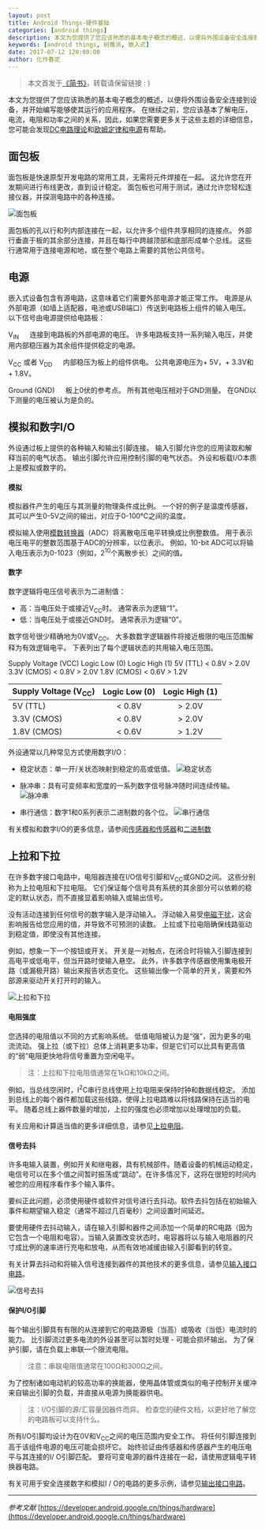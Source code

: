 ```yaml
---
layout: post
title: Android Things-硬件基础
categories: [android things]
description: 本文为您提供了您应该熟悉的基本电子概念的概述，以便将外围设备安全连接到设备，并开始编写能够使其运行的应用程序。
keywords: [android things, 树莓派, 嵌入式]
date: 2017-07-12 120:00:00
author: 化作春泥
---
```


> 本文首发于[《简书》](http://www.jianshu.com/p/f0df498e91a1)，转载请保留链接 : )

本文为您提供了您应该熟悉的基本电子概念的概述，以便将外围设备安全连接到设备，并开始编写能够使其运行的应用程序。
在继续之前，您应该基本了解电压，电流，电阻和功率之间的关系，因此，如果您需要更多关于这些主题的详细信息，您可能会发现[DC电路理论](http://www.electronics-tutorials.ws/dccircuits/dcp_1.html)和[欧姆定律和电源](http://www.electronics-tutorials.ws/dccircuits/dcp_2.html)有帮助。

## 面包板

面包板是快速原型开发电路的常用工具，无需将元件焊接在一起。 这允许您在开发期间进行布线更改，直到设计稳定。 面包板也可用于测试，通过允许您轻松连接仪器，并探测电路中的各种连接。

![面包板](http://upload-images.jianshu.io/upload_images/3806049-4c5b40afff060580.png?imageMogr2/auto-orient/strip%7CimageView2/2/w/1240)

面包板的孔以行和列内部连接在一起，以允许多个组件共享相同的连接点。 外部行垂直于板的其余部分连接，并且在每行中跨越顶部和底部形成单个总线。 这些行通常用于连接电源和地，或在整个电路上需要的其他公共信号。

## 电源

嵌入式设备包含有源电路，这意味着它们需要外部电源才能正常工作。 电源是从外部电源（如墙上适配器，电池或USB端口）传送到电路板上组件的输入电压。 以下信号由电源提供给电路板：

V<sub>IN</sub>
  连接到电路板的外部电源的电压。 许多电路板支持一系列输入电压，并使用内部稳压器为其余组件提供稳定的电源。

V<sub>CC</sub> 或者 V<sub>DD</sub>
  内部稳压为板上的组件供电。 公共电源电压为+ 5V，+ 3.3V和+ 1.8V。

Ground (GND)
  板上0伏的参考点。 所有其他电压相对于GND测量。 在GND以下测量的电压被认为是负的。

## 模拟和数字I/O

外设通过板上提供的各种输入和输出引脚连接。 输入引脚允许您的应用读取和解释当前的电气状态。 输出引脚允许应用控制引脚的电气状态。 外设和板载I/O本质上是模拟或数字的。

#### 模拟

模拟器件产生的电压与其测量的物理条件成比例。 一个好的例子是温度传感器，其可以产生0-5V之间的输出，对应于0-100℃之间的温度。

模拟输入使用[模数转换器](https://en.wikipedia.org/wiki/Analog-to-digital_converter)（ADC）将离散电压电平转换成比例整数值。 用于表示电压电平的整数范围基于ADC的分辨率，以位表示。 例如，10-bit ADC可以将输入电压表示为0-1023（例如，2<sup>10</sup>个离散步长）之间的值。

#### 数字

数字逻辑将电压信号表示为二进制值：

* 高：当电压处于或接近V<sub>CC</sub>时。 通常表示为逻辑“1”。
* 低：当电压处于或接近GND时。 通常表示为逻辑“0”。

数字信号很少精确地为0V或V<sub>CC</sub>。 大多数数字逻辑器件将接近极限的电压范围解释为有效逻辑电平。 下表列出了每个逻辑状态的共用输入电压范围。

Supply Voltage (VCC)	Logic Low (0)	Logic High (1)
5V (TTL)	< 0.8V	> 2.0V
3.3V (CMOS)	< 0.8V	> 2.0V
1.8V (CMOS)	< 0.6V	> 1.2V

| Supply Voltage (V<sub>CC</sub>)    | Logic Low (0)     | Logic High (1)  |
| -------------------------------------------- |:-------------------:|:-----------------:|
| 5V (TTL)                                                     | < 0.8V                  |  > 2.0V              |
| 3.3V (CMOS)                                             | < 0.8V                  |   > 2.0V             |
| 1.8V (CMOS)                                             |< 0.6V                    |    > 1.2V            |

外设通常以几种常见方式使用数字I/O：

* 稳定状态：单一开/关状态映射到稳定的高或低值。
![稳定状态](http://upload-images.jianshu.io/upload_images/3806049-7d7759fddbfeec3e.png?imageMogr2/auto-orient/strip%7CimageView2/2/w/1240)

* 脉冲串：具有可变频率和宽度的一系列数字信号脉冲随时间连续传输。
![脉冲串](http://upload-images.jianshu.io/upload_images/3806049-a5fd7c93dfd5db4e.png?imageMogr2/auto-orient/strip%7CimageView2/2/w/1240)

* 串行通信：数字1和0系列表示二进制数的各个位。
![串行通信](http://upload-images.jianshu.io/upload_images/3806049-cedf1327ebc2638b.png?imageMogr2/auto-orient/strip%7CimageView2/2/w/1240)

有关模拟和数字I/O的更多信息，请参阅[传感器和传感器](http://www.electronics-tutorials.ws/io/io_1.html)和[二进制数](http://www.electronics-tutorials.ws/binary/bin_1.html)

## 上拉和下拉

在许多数字接口电路中，电阻器连接在I/O信号引脚和V<sub>CC</sub>或GND之间。 这些分别称为上拉电阻和下拉电阻。 它们保证每个信号具有系统的其余部分可以依赖的稳定的默认状态，而不直接显着影响输入或输出信号。

没有活动连接到任何信号的数字输入是浮动输入。 浮动输入易受[电磁干扰](https://en.wikipedia.org/wiki/Electromagnetic_interference)，这会影响报告给您应用的值，并导致不可预测的读数。 上拉或下拉电阻确保线路驱动到稳定值，即使没有其他连接。

例如，想象一下一个按钮或开关。 开关是一对触点，在闭合时将输入引脚连接到高电平或低电平，但当开路时使输入悬空。 此外，许多数字传感器使用集电极开路（或漏极开路）输出来报告状态变化。 这些输出像一个简单的开关，需要和外部源来驱动开关打开时的输入。

![上拉和下拉](http://upload-images.jianshu.io/upload_images/3806049-8b4bc572efd00439.png?imageMogr2/auto-orient/strip%7CimageView2/2/w/1240)

#### 电阻强度

您选择的电阻值以不同的方式影响系统。 低值电阻被认为是“强”，因为更多的电流流动。 强上拉（或下拉）总体上消耗更多功率，但是它们可以比具有更高值的“弱”电阻更快地将信号重置为空闲电平。
> 注：上拉和下拉电阻值通常在1kΩ和10kΩ之间。

例如，当总线空闲时，I<sup>2</sup>C串行总线使用上拉电阻来保持时钟和数据线稳定。 添加到总线上的每个器件都加载这些线路，使得上拉电路难以将线路保持在适当的电平。 随着总线上器件数量的增加，上拉的强度也必须增加以处理增加的负载。

有关应用和计算适当值的更多详细信息，请参见[上拉电阻](http://www.electronics-tutorials.ws/logic/pull-up-resistor.html)。

#### 信号去抖

许多电输入装置，例如开关和继电器，具有机械部件。随着设备的机械运动稳定，电信号可以在多个值之间暂时振荡或“跳动”。在许多情况下，这将在很短的时间内被您的应用程序看作多个输入事件。

要纠正此问题，必须使用硬件或软件对信号进行去抖动。软件去抖包括在初始输入事件和期望输入稳定（通常不超过几百毫秒）之间设置时间延迟。

要使用硬件去抖动输入，请在输入引脚和器件之间添加一个简单的RC电路（因为它包含一个电阻和电容）。当输入装置改变状态时，电容器将以与输入电阻器的尺寸成比例的速率进行充电和放电，从而有效地减缓由输入引脚看到的转变。

有关计算去抖动和将输入信号连接到器件的其他技术的更多信息，请参见[输入接口电路](http://www.electronics-tutorials.ws/io/input-interfacing-circuits.html)。

![信号去抖](http://upload-images.jianshu.io/upload_images/3806049-e5dfed44d066c01c.png?imageMogr2/auto-orient/strip%7CimageView2/2/w/1240)

#### 保护I/O引脚

每个输出引脚具有有限的从连接到它的电路源极（当高）或吸收（当低）电流时的能力。 比引脚流过更多电流的外设甚至可以暂时处理 - 可能会损坏输出。 为了保护引脚，请在负载上串联一个限流电阻。
> 注意：串联电阻值通常在100Ω和300Ω之间。

为了控制诸如电动机的较高功率的换能器，使用晶体管或类似的电子控制开关缓冲来自输出引脚的负载，并直接从电源为换能器供电。
> 注：I/O引脚的源/汇容量因器件而异。 检查您的硬件文档，以更好地了解您的电路板可以支持什么。

所有I/O引脚均设计为在0V和V<sub>CC</sub>之间的电压范围内安全工作。 将任何引脚连接到高于该组件电源的电压可能会损坏它。 始终验证由传感器和传感器产生的电压电平与其连接的I/ O引脚匹配。 要将可变电源的器件连接在一起，请使用逻辑电平转换器电路。

有关可用于安全连接数字和模拟I / O的电路的更多示例，请参见[输出接口电路](http://www.electronics-tutorials.ws/io/output-interfacing-circuits.html)。

---

_参考文献_  [https://developer.android.google.cn/things/hardware](https://developer.android.google.cn/things/hardware)

